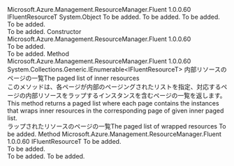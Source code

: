 <Type Name="ReadableWrappers&lt;IFluentResourceT,FluentResourceT,InnerResourceT&gt;" FullName="Microsoft.Azure.Management.ResourceManager.Fluent.Core.ReadableWrappers&lt;IFluentResourceT,FluentResourceT,InnerResourceT&gt;">
  <TypeSignature Language="C#" Value="public abstract class ReadableWrappers&lt;IFluentResourceT,FluentResourceT,InnerResourceT&gt; where FluentResourceT : IFluentResourceT" />
  <TypeSignature Language="ILAsm" Value=".class public auto ansi abstract beforefieldinit ReadableWrappers`3&lt;IFluentResourceT, (!IFluentResourceT) FluentResourceT, InnerResourceT&gt; extends System.Object" />
  <TypeSignature Language="DocId" Value="T:Microsoft.Azure.Management.ResourceManager.Fluent.Core.ReadableWrappers`3" />
  <TypeSignature Language="VB.NET" Value="Public MustInherit Class ReadableWrappers(Of IFluentResourceT, FluentResourceT, InnerResourceT)" />
  <TypeSignature Language="F#" Value="type ReadableWrappers&lt;'IFluentResourceT, #'IFluentResourceT, 'InnerResourceT&gt; = class" />
  <AssemblyInfo>
    <AssemblyName>Microsoft.Azure.Management.ResourceManager.Fluent</AssemblyName>
    <AssemblyVersion>1.0.0.60</AssemblyVersion>
  </AssemblyInfo>
  <TypeParameters>
    <TypeParameter Name="IFluentResourceT" />
    <TypeParameter Name="FluentResourceT">
      <Constraints>
        <BaseTypeName>IFluentResourceT</BaseTypeName>
      </Constraints>
    </TypeParameter>
    <TypeParameter Name="InnerResourceT" />
  </TypeParameters>
  <Base>
    <BaseTypeName>System.Object</BaseTypeName>
  </Base>
  <Interfaces />
  <Docs>
    <typeparam name="IFluentResourceT">To be added.</typeparam>
    <typeparam name="FluentResourceT">To be added.</typeparam>
    <typeparam name="InnerResourceT">To be added.</typeparam>
    <summary>To be added.</summary>
    <remarks>To be added.</remarks>
  </Docs>
  <Members>
    <Member MemberName=".ctor">
      <MemberSignature Language="C#" Value="protected ReadableWrappers ();" />
      <MemberSignature Language="ILAsm" Value=".method familyhidebysig specialname rtspecialname instance void .ctor() cil managed" />
      <MemberSignature Language="DocId" Value="M:Microsoft.Azure.Management.ResourceManager.Fluent.Core.ReadableWrappers`3.#ctor" />
      <MemberSignature Language="VB.NET" Value="Protected Sub New ()" />
      <MemberType>Constructor</MemberType>
      <AssemblyInfo>
        <AssemblyName>Microsoft.Azure.Management.ResourceManager.Fluent</AssemblyName>
        <AssemblyVersion>1.0.0.60</AssemblyVersion>
      </AssemblyInfo>
      <Parameters />
      <Docs>
        <summary>To be added.</summary>
        <remarks>To be added.</remarks>
      </Docs>
    </Member>
    <Member MemberName="WrapList">
      <MemberSignature Language="C#" Value="protected System.Collections.Generic.IEnumerable&lt;IFluentResourceT&gt; WrapList (System.Collections.Generic.IEnumerable&lt;InnerResourceT&gt; innerList);" />
      <MemberSignature Language="ILAsm" Value=".method familyhidebysig instance class System.Collections.Generic.IEnumerable`1&lt;!IFluentResourceT&gt; WrapList(class System.Collections.Generic.IEnumerable`1&lt;!InnerResourceT&gt; innerList) cil managed" />
      <MemberSignature Language="DocId" Value="M:Microsoft.Azure.Management.ResourceManager.Fluent.Core.ReadableWrappers`3.WrapList(System.Collections.Generic.IEnumerable{`2})" />
      <MemberSignature Language="VB.NET" Value="Protected Function WrapList (innerList As IEnumerable(Of InnerResourceT)) As IEnumerable(Of IFluentResourceT)" />
      <MemberSignature Language="F#" Value="member this.WrapList : seq&lt;'InnerResourceT&gt; -&gt; seq&lt;'IFluentResourceT&gt;" Usage="readableWrappers.WrapList innerList" />
      <MemberType>Method</MemberType>
      <AssemblyInfo>
        <AssemblyName>Microsoft.Azure.Management.ResourceManager.Fluent</AssemblyName>
        <AssemblyVersion>1.0.0.60</AssemblyVersion>
      </AssemblyInfo>
      <ReturnValue>
        <ReturnType>System.Collections.Generic.IEnumerable&lt;IFluentResourceT&gt;</ReturnType>
      </ReturnValue>
      <Parameters>
        <Parameter Name="innerList" Type="System.Collections.Generic.IEnumerable&lt;InnerResourceT&gt;" />
      </Parameters>
      <Docs>
        <param name="innerList"><span data-ttu-id="9d88e-101">内部リソースのページの一覧</span><span class="sxs-lookup"><span data-stu-id="9d88e-101">The paged list of inner resources</span></span></param>
        <summary>
            <span data-ttu-id="9d88e-102">このメソッドは、各ページが内部のページングされたリストを指定、対応するページの内部リソースをラップするインスタンスを含むページの一覧を返します。</span><span class="sxs-lookup"><span data-stu-id="9d88e-102">This method returns a paged list where each page contains the instances that wraps inner resources in the corresponding page of given inner paged list.</span></span>
            </summary>
        <returns><span data-ttu-id="9d88e-103">ラップされたリソースのページの一覧</span><span class="sxs-lookup"><span data-stu-id="9d88e-103">The paged list of wrapped resources</span></span></returns>
        <remarks>To be added.</remarks>
      </Docs>
    </Member>
    <Member MemberName="WrapModel">
      <MemberSignature Language="C#" Value="protected abstract IFluentResourceT WrapModel (InnerResourceT inner);" />
      <MemberSignature Language="ILAsm" Value=".method familyhidebysig newslot virtual instance !IFluentResourceT WrapModel(!InnerResourceT inner) cil managed" />
      <MemberSignature Language="DocId" Value="M:Microsoft.Azure.Management.ResourceManager.Fluent.Core.ReadableWrappers`3.WrapModel(`2)" />
      <MemberSignature Language="VB.NET" Value="Protected MustOverride Function WrapModel (inner As InnerResourceT) As IFluentResourceT" />
      <MemberSignature Language="F#" Value="abstract member WrapModel : 'InnerResourceT -&gt; 'IFluentResourceT" Usage="readableWrappers.WrapModel inner" />
      <MemberType>Method</MemberType>
      <AssemblyInfo>
        <AssemblyName>Microsoft.Azure.Management.ResourceManager.Fluent</AssemblyName>
        <AssemblyVersion>1.0.0.60</AssemblyVersion>
      </AssemblyInfo>
      <ReturnValue>
        <ReturnType>IFluentResourceT</ReturnType>
      </ReturnValue>
      <Parameters>
        <Parameter Name="inner" Type="InnerResourceT" />
      </Parameters>
      <Docs>
        <param name="inner">To be added.</param>
        <summary>To be added.</summary>
        <returns>To be added.</returns>
        <remarks>To be added.</remarks>
      </Docs>
    </Member>
  </Members>
</Type>